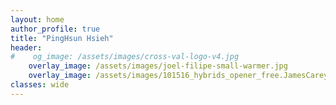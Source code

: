 ```yaml
---
layout: home
author_profile: true
title: "PingHsun Hsieh"
header:
#    og_image: /assets/images/cross-val-logo-v4.jpg
    overlay_image: /assets/images/joel-filipe-small-warmer.jpg
    overlay_image: /assets/images/101516_hybrids_opener_free.JamesCarey.v2.png
classes: wide
---
```

